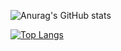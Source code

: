 ![Anurag's GitHub stats](https://github-readme-stats.vercel.app/api?username=Tunglies&show_icons=true&hide_rank=true&theme=catppuccin_latte)

[![Top Langs](https://github-readme-stats.vercel.app/api/top-langs/?username=Tunglies&layout=compact&theme=catppuccin_latte&exclude_repo=Dotfiles)
](https://github.com/anuraghazra/github-readme-stats)

<!--
**Tunglies/Tunglies** is a ✨ _special_ ✨ repository because its `README.md` (this file) appears on your GitHub profile.

Here are some ideas to get you started:

- 🔭 I’m currently working on ...
- 🌱 I’m currently learning ...
- 👯 I’m looking to collaborate on ...
- 🤔 I’m looking for help with ...
- 💬 Ask me about ...
- 📫 How to reach me: ...
- 😄 Pronouns: ...
- ⚡ Fun fact: ...
-->
